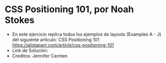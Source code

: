 # CSS Positioning 101, por Noah Stokes
* En este ejercicio replica todos los ejemplos de layouts (Examples A - J) del siguiente artículo: CSS Positioning 101 https://alistapart.com/article/css-positioning-101
* Link de Solución:
* Creditos: Jennifer Carmen
